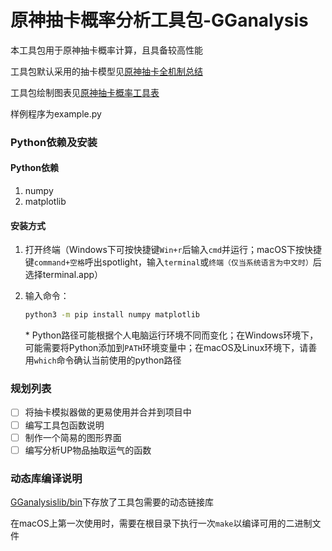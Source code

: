 # 原神抽卡概率分析工具包-GGanalysis

本工具包用于原神抽卡概率计算，且具备较高性能

工具包默认采用的抽卡模型见[原神抽卡全机制总结](https://www.bilibili.com/read/cv10468091)

工具包绘制图表见[原神抽卡概率工具表](https://www.bilibili.com/read/cv12616453)

样例程序为example.py

### Python依赖及安装
#### Python依赖
1. numpy
2. matplotlib
#### 安装方式
1. 打开终端（Windows下可按快捷键`Win+r`后输入`cmd`并运行；macOS下按快捷键`command+空格`呼出spotlight，输入`terminal`或`终端（仅当系统语言为中文时）`后选择terminal.app）

2. 输入命令：

	```bash
	python3 -m pip install numpy matplotlib
	```

	\* Python路径可能根据个人电脑运行环境不同而变化；在Windows环境下，可能需要将Python添加到`PATH`环境变量中；在macOS及Linux环境下，请善用`which`命令确认当前使用的python路径

### 规划列表

- [ ] 将抽卡模拟器做的更易使用并合并到项目中
- [ ] 编写工具包函数说明
- [ ] 制作一个简易的图形界面
- [ ] 编写分析UP物品抽取运气的函数

### 动态库编译说明

[GGanalysislib/bin](GGanalysislib/bin)下存放了工具包需要的动态链接库

在macOS上第一次使用时，需要在根目录下执行一次`make`以编译可用的二进制文件


